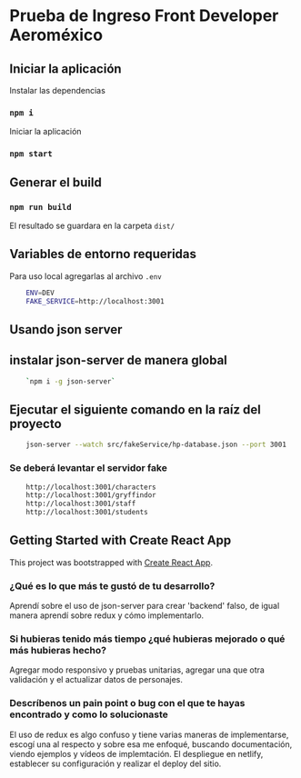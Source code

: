 # Prueba de Ingreso Front Developer Aeroméxico

## Iniciar la aplicación

Instalar las dependencias

### `npm i`

Iniciar la aplicación

### `npm start`

## Generar el build

### `npm run build`

El resultado se guardara en la carpeta `dist/`

## Variables de entorno requeridas

Para uso local agregarlas al archivo
`.env`
```bash
    ENV=DEV
    FAKE_SERVICE=http://localhost:3001
```

## Usando json server

## instalar json-server de manera global

```bash
    `npm i -g json-server`
```

## Ejecutar el siguiente comando en la raíz del proyecto

```bash
    json-server --watch src/fakeService/hp-database.json --port 3001
```

### Se deberá levantar el servidor fake

```bash
    http://localhost:3001/characters
    http://localhost:3001/gryffindor
    http://localhost:3001/staff
    http://localhost:3001/students
```

## Getting Started with Create React App

This project was bootstrapped with [Create React App](https://github.com/facebook/create-react-app).

### ¿Qué es lo que más te gustó de tu desarrollo?

Aprendí sobre el uso de json-server para crear 'backend' falso, de igual manera aprendí sobre redux y cómo implementarlo.

### Si hubieras tenido más tiempo ¿qué hubieras mejorado o qué más hubieras hecho?

Agregar modo responsivo y pruebas unitarias, agregar una que otra validación y el actualizar datos de personajes.

### Descríbenos un pain point o bug con el que te hayas encontrado y como lo solucionaste

El uso de redux es algo confuso y tiene varias maneras de implementarse, escogí una al respecto y sobre esa me enfoqué, buscando documentación, viendo ejemplos y vídeos de implemtación.
El despliegue en netlify, establecer su configuración y realizar el deploy del sitio.

